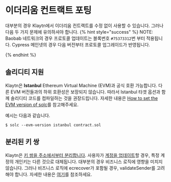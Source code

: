 # 이더리움 컨트랙트 포팅 <a id="porting-ethereum-contract"></a>

대부분의 경우 Klaytn에서 이더리움 컨트랙트를 수정 없이 사용할 수 있습니다. 그러나 다음 두 가지 문제에 유의하셔야 합니다.
{% hint style="success" %}
NOTE: Baobab 네트워크의 경우 프로토콜 업데이트는 블록번호 `#75373312`번 부터 적용됩니다. Cypress 메인넷의 경우 다음 버전부터 프로토콜 업그레이드가 반영됩니다.

{% endhint %}
## 솔리디티 지원 <a id="solidity-support"></a>

Klaytn은 **Istanbul** Ethereum Virtual Machine (EVM)과 공식 호환 가능합니다. 다른 EVM 버전들과의 하위 호환성은 보장되지 않습니다. 따라서 Istanbul 타겟 옵션과 함께 솔리디티 코드를 컴파일하는 것을 권장드립니다. 자세한 내용은 [How to set the EVM version of solc](https://solidity.readthedocs.io/en/latest/using-the-compiler.html#setting-the-evm-version-to-target)를 참고해주세요.


예시는 다음과 같습니다.

```
$ solc --evm-version istanbul contract.sol
```

## 분리된 키 쌍 <a id="decoupled-key-pairs"></a>

Klaytn은 [키 쌍을 주소에서부터 분리합니다](../klaytn/design/accounts.md#decoupling-key-pairs-from-addresses). 사용자가 [계정을 업데이트](../klaytn/design/transactions/basic.md#txtypeaccountupdate)할 경우, 특정 계정의 개인키는 다른 것으로 대체됩니다. 대부분의 경우 비즈니스 로직에 영향을 미치지 않습니다. 그러나 비즈니스 로직에 ecrecover가 포함될 경우, validateSender를 고려해야 합니다. 자세한 내용은 [여기](precompiled-contracts/precompiled-contracts.md)를 참조하세요.
